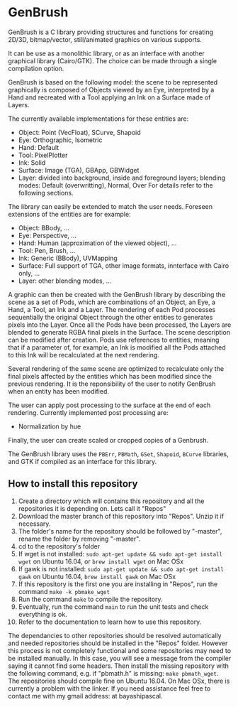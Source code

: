 # GenBrush

GenBrush is a C library providing structures and functions for creating 2D/3D, bitmap/vector, still/animated graphics on various supports.

It can be use as a monolithic library, or as an interface with another graphical library (Cairo/GTK). The choice can be made through a single compilation option.

GenBrush is based on the following model: the scene to be represented graphically is composed of Objects viewed by an Eye, interpreted by a Hand and recreated with a Tool applying an Ink on a Surface made of Layers.

The currently available implementations for these entities are:
* Object: Point (VecFloat), SCurve, Shapoid
* Eye: Orthographic, Isometric
* Hand: Default
* Tool: PixelPlotter
* Ink: Solid
* Surface: Image (TGA), GBApp, GBWidget
* Layer: divided into background, inside and foreground layers; blending modes: Default (overwritting), Normal, Over
For details refer to the following sections.

The library can easily be extended to match the user needs. Foreseen extensions of the entities are for example:
* Object: BBody, ...
* Eye: Perspective, ...
* Hand: Human (approximation of the viewed object), ...
* Tool: Pen, Brush, ...
* Ink: Generic (BBody), UVMapping
* Surface: Full support of TGA, other image formats, innterface with Cairo only, ...
* Layer: other blending modes, ...

A graphic can then be created with the GenBrush library by describing the scene as a set of Pods, which are combinations of an Object, an Eye, a Hand, a Tool, an Ink and a Layer. The rendering of each Pod processes sequentially the original Object through the other entities to generates pixels into the Layer. Once all the Pods have been processed, the Layers are blended to generate RGBA final pixels in the Surface. The scene description can be modified after creation. Pods use references to entities, meaning that if a parameter of, for example, an Ink is modified all the Pods attached to this Ink will be recalculated at the next rendering.

Several rendering of the same scene are optimized to recalculate only the final pixels affected by the entities which has been modified since the previous rendering. It is the reponsibility of the user to notify GenBrush when an entity has been modified.

The user can apply post processing to the surface at the end of each rendering. Currently implemented post processing are:
* Normalization by hue

Finally, the user can create scaled or cropped copies of a Genbrush.

The GenBrush library uses the ```PBErr```, ```PBMath```, ```GSet```, ```Shapoid```, ```BCurve``` libraries, and GTK if compiled as an interface for this library.

## How to install this repository
1) Create a directory which will contains this repository and all the repositories it is depending on. Lets call it "Repos"
2) Download the master branch of this repository into "Repos". Unzip it if necessary.
3) The folder's name for the repository should be followed by "-master", rename the folder by removing "-master".
4) cd to the repository's folder
5) If wget is not installed: ```sudo apt-get update && sudo apt-get install wget``` on Ubuntu 16.04, or ```brew install wget``` on Mac OSx
6) If gawk is not installed: ```sudo apt-get update && sudo apt-get install gawk```  on Ubuntu 16.04, ```brew install gawk``` on Mac OSx
7) If this repository is the first one you are installing in "Repos", run the command ```make -k pbmake_wget```
8) Run the command ```make``` to compile the repository. 
9) Eventually, run the command ```main``` to run the unit tests and check everything is ok.
10) Refer to the documentation to learn how to use this repository.

The dependancies to other repositories should be resolved automatically and needed repositories should be installed in the "Repos" folder. However this process is not completely functional and some repositories may need to be installed manually. In this case, you will see a message from the compiler saying it cannot find some headers. Then install the missing repository with the following command, e.g. if "pbmath.h" is missing: ```make pbmath_wget```. The repositories should compile fine on Ubuntu 16.04. On Mac OSx, there is currently a problem with the linker.
If you need assistance feel free to contact me with my gmail address: at bayashipascal.
